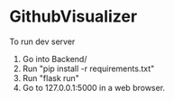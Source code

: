 # GithubVisualizer
To run dev server
1. Go into Backend/
2. Run "pip install -r requirements.txt"
3. Run "flask run"
4. Go to 127.0.0.1:5000 in a web browser.
